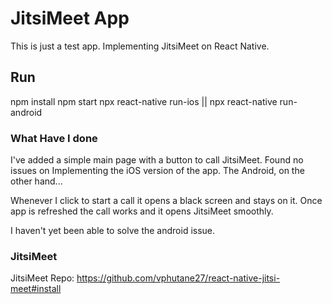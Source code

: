 # JitsiMeet App

This is just a test app. Implementing JitsiMeet on React Native.

## Run

npm install
npm start
npx react-native run-ios || npx react-native run-android

### What Have I done

I've added a simple main page with a button to call JitsiMeet. Found no issues on Implementing the iOS version of the app. The Android, on the other hand...

Whenever I click to start a call it opens a black screen and stays on it. Once app is refreshed the call works and it opens JitsiMeet smoothly.

I haven't yet been able to solve the android issue.

### JitsiMeet
JitsiMeet Repo: https://github.com/vphutane27/react-native-jitsi-meet#install